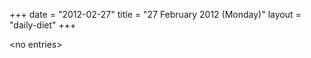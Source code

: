 +++
date = "2012-02-27"
title = "27 February 2012 (Monday)"
layout = "daily-diet"
+++

<p>&lt;no entries&gt;</p>
